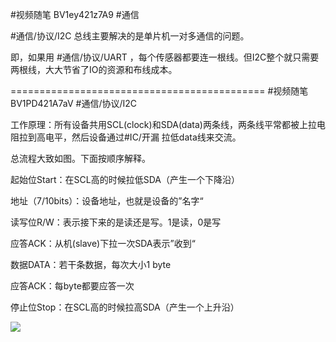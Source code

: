 #视频随笔 BV1ey421z7A9 #通信

#通信/协议/I2C  总线主要解决的是单片机一对多通信的问题。

即，如果用 #通信/协议/UART ，每个传感器都要连一根线。但I2C整个就只需要两根线，大大节省了IO的资源和布线成本。

============================================
#视频随笔 BV1PD421A7aV #通信/协议/I2C

工作原理：所有设备共用SCL(clock)和SDA(data)两条线，两条线平常都被上拉电阻拉到高电平，然后设备通过#IC/开漏 拉低data线来交流。

总流程大致如图。下面按顺序解释。

起始位Start：在SCL高的时候拉低SDA（产生一个下降沿）

地址（7/10bits）：设备地址，也就是设备的”名字“

读写位R/W：表示接下来的是读还是写。1是读，0是写

应答ACK：从机(slave)下拉一次SDA表示”收到“

数据DATA：若干条数据，每次大小1 byte

应答ACK：每byte都要应答一次

停止位Stop：在SCL高的时候拉高SDA（产生一个上升沿）

![](619bd661594cae81ad3fd061da43db93.png)